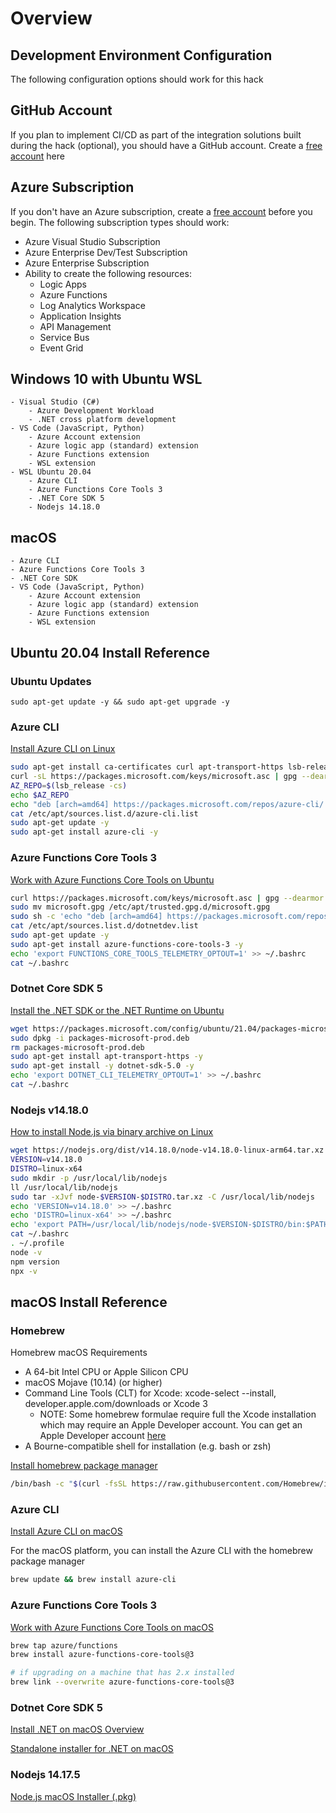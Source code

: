 # Overview

## Development Environment Configuration

The following configuration options should work for this hack

## GitHub Account

If you plan to implement CI/CD as part of the integration solutions built during the hack (optional), you should have a GitHub account.  Create a [free account](https://github.com/signup) here

## Azure Subscription
If you don't have an Azure subscription, create a [free account](https://azure.microsoft.com/free) before you begin.  The following subscription types should work:

* Azure Visual Studio Subscription
* Azure Enterprise Dev/Test Subscription
* Azure Enterprise Subscription
* Ability to create the following resources:
    * Logic Apps
    * Azure Functions
    * Log Analytics Workspace
    * Application Insights
    * API Management
    * Service Bus
    * Event Grid


## Windows 10 with Ubuntu WSL
    - Visual Studio (C#)
        - Azure Development Workload
        - .NET cross platform development
    - VS Code (JavaScript, Python)
        - Azure Account extension
        - Azure logic app (standard) extension
        - Azure Functions extension
        - WSL extension
    - WSL Ubuntu 20.04
        - Azure CLI
        - Azure Functions Core Tools 3
        - .NET Core SDK 5
        - Nodejs 14.18.0

## macOS
    - Azure CLI
    - Azure Functions Core Tools 3
    - .NET Core SDK
    - VS Code (JavaScript, Python)
        - Azure Account extension
        - Azure logic app (standard) extension
        - Azure Functions extension
        - WSL extension


## Ubuntu 20.04 Install Reference

### Ubuntu Updates

    sudo apt-get update -y && sudo apt-get upgrade -y

### Azure CLI

[Install Azure CLI on Linux](https://docs.microsoft.com/en-us/cli/azure/install-azure-cli-linux)

```bash
sudo apt-get install ca-certificates curl apt-transport-https lsb-release gnupg
curl -sL https://packages.microsoft.com/keys/microsoft.asc | gpg --dearmor | sudo tee /etc/apt/trusted.gpg.d/microsoft.gpg > /dev/null
AZ_REPO=$(lsb_release -cs)
echo $AZ_REPO
echo "deb [arch=amd64] https://packages.microsoft.com/repos/azure-cli/ $AZ_REPO main" | sudo tee /etc/apt/sources.list.d/azure-cli.list
cat /etc/apt/sources.list.d/azure-cli.list
sudo apt-get update -y
sudo apt-get install azure-cli -y
```

### Azure Functions Core Tools 3

[Work with Azure Functions Core Tools on Ubuntu](https://docs.microsoft.com/en-us/azure/azure-functions/functions-run-local?tabs=linux)

```bash
curl https://packages.microsoft.com/keys/microsoft.asc | gpg --dearmor > microsoft.gpg
sudo mv microsoft.gpg /etc/apt/trusted.gpg.d/microsoft.gpg
sudo sh -c 'echo "deb [arch=amd64] https://packages.microsoft.com/repos/microsoft-ubuntu-$(lsb_release -cs)-prod $(lsb_release -cs) main" > /etc/apt/sources.list.d/dotnetdev.list'
cat /etc/apt/sources.list.d/dotnetdev.list
sudo apt-get update -y
sudo apt-get install azure-functions-core-tools-3 -y
echo 'export FUNCTIONS_CORE_TOOLS_TELEMETRY_OPTOUT=1' >> ~/.bashrc
cat ~/.bashrc
```

### Dotnet Core SDK 5

[Install the .NET SDK or the .NET Runtime on Ubuntu](https://docs.microsoft.com/en-us/dotnet/core/install/linux-ubuntu)

```bash
wget https://packages.microsoft.com/config/ubuntu/21.04/packages-microsoft-prod.deb -O packages-microsoft-prod.deb
sudo dpkg -i packages-microsoft-prod.deb
rm packages-microsoft-prod.deb
sudo apt-get install apt-transport-https -y
sudo apt-get install -y dotnet-sdk-5.0 -y
echo 'export DOTNET_CLI_TELEMETRY_OPTOUT=1' >> ~/.bashrc
cat ~/.bashrc
```

### Nodejs v14.18.0

[How to install Node.js via binary archive on Linux](https://github.com/nodejs/help/wiki/Installation)

```bash
wget https://nodejs.org/dist/v14.18.0/node-v14.18.0-linux-arm64.tar.xz
VERSION=v14.18.0
DISTRO=linux-x64
sudo mkdir -p /usr/local/lib/nodejs
ll /usr/local/lib/nodejs
sudo tar -xJvf node-$VERSION-$DISTRO.tar.xz -C /usr/local/lib/nodejs
echo 'VERSION=v14.18.0' >> ~/.bashrc
echo 'DISTRO=linux-x64' >> ~/.bashrc
echo 'export PATH=/usr/local/lib/nodejs/node-$VERSION-$DISTRO/bin:$PATH' >> ~/.bashrc
cat ~/.bashrc
. ~/.profile
node -v
npm version
npx -v
```

## macOS Install Reference

### Homebrew

Homebrew macOS Requirements
 - A 64-bit Intel CPU or Apple Silicon CPU
 - macOS Mojave (10.14) (or higher)
 - Command Line Tools (CLT) for Xcode: xcode-select --install, developer.apple.com/downloads or Xcode 3
    - NOTE: Some homebrew formulae require full the Xcode installation which may require an Apple Developer account. You can get an Apple Developer account [here](https://developer.apple.com/register/index.action)
 - A Bourne-compatible shell for installation (e.g. bash or zsh)

[Install homebrew package manager](https://docs.brew.sh/Installation)

```bash
/bin/bash -c "$(curl -fsSL https://raw.githubusercontent.com/Homebrew/install/HEAD/install.sh)"
```

### Azure CLI

[Install Azure CLI on macOS](https://docs.microsoft.com/en-us/cli/azure/install-azure-cli-macOS)

For the macOS platform, you can install the Azure CLI with the homebrew package manager

```bash
brew update && brew install azure-cli
```

### Azure Functions Core Tools 3

[Work with Azure Functions Core Tools on macOS](https://docs.microsoft.com/en-us/azure/azure-functions/functions-run-local?tabs=macOS)

```bash
brew tap azure/functions
brew install azure-functions-core-tools@3

# if upgrading on a machine that has 2.x installed
brew link --overwrite azure-functions-core-tools@3
```

### Dotnet Core SDK 5

[Install .NET on macOS Overview](https://docs.microsoft.com/en-us/dotnet/core/install/macos)

[Standalone installer for .NET on macOS](https://dotnet.microsoft.com/download/dotnet/thank-you/sdk-5.0.400-macos-x64-installer)

### Nodejs 14.17.5

[Node.js macOS Installer (.pkg)](https://nodejs.org/dist/v14.17.5/node-v14.17.5.pkg)
